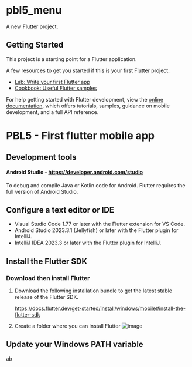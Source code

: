 # pbl5_menu

A new Flutter project.

## Getting Started

This project is a starting point for a Flutter application.

A few resources to get you started if this is your first Flutter project:

- [Lab: Write your first Flutter app](https://docs.flutter.dev/get-started/codelab)
- [Cookbook: Useful Flutter samples](https://docs.flutter.dev/cookbook)

For help getting started with Flutter development, view the
[online documentation](https://docs.flutter.dev/), which offers tutorials,
samples, guidance on mobile development, and a full API reference.

# PBL5 - First flutter mobile app

## Development tools

#### Android Studio  -  https://developer.android.com/studio
To debug and compile Java or Kotlin code for Android. Flutter requires the full version of Android Studio.

## Configure a text editor or IDE
  - Visual Studio Code 1.77 or later with the Flutter extension for VS Code.
  - Android Studio 2023.3.1 (Jellyfish) or later with the Flutter plugin for IntelliJ.
  - IntelliJ IDEA 2023.3 or later with the Flutter plugin for IntelliJ.
## Install the Flutter SDK
### Download then install Flutter

1. Download the following installation bundle to get the latest stable release of the Flutter SDK.
   
   https://docs.flutter.dev/get-started/install/windows/mobile#install-the-flutter-sdk
   
3. Create a folder where you can install Flutter
![image](https://github.com/user-attachments/assets/72f5d5ee-2afb-40dc-92a6-ca7a72cdb715)
   
## Update your Windows PATH variable
ab
